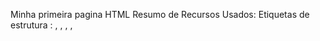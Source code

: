 Minha primeira pagina HTML
Resumo de Recursos Usados:
Etiquetas de estrutura : <html>, <head>, <body>, <meta>,<title>
Formatação de texto : <strong>, <i>, <u>, <mark>, <font>,<br>
Títulos e legendas : <h1>,<h3>
Listas : <ul>, <ol>,<li>
Imagens :<img>
Ligações :<a>
Citações : <blockquote>,<abbr>
Rodapé :<small>



